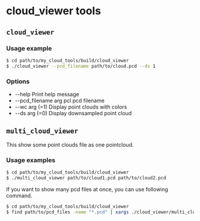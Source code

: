 # cloud_viewer tools

## `cloud_viewer`
### Usage example
```bash
$ cd path/to/my_cloud_tools/build/cloud_viewer
$ ./cloud_viewer --pcd_filename path/to/cloud.pcd --ds 1
```
### Options
- --help                Print help message
- --pcd_filename arg    pcl pcd filename
- --wc arg (=1)         Display point clouds with colors
- --ds arg (=0)         Display downsampled point cloud

## `multi_cloud_viewer`
This show some point clouds file as one pointcloud.  

### Usage examples
```bash
$ cd path/to/my_cloud_tools/build/cloud_viewer
$ ./multi_cloud_viewer path/to/cloud1.pcd path/to/cloud2.pcd
```
If you want to show many pcd files at once, you can use following command.  
```bash
$ cd path/to/my_cloud_tools/build/cloud_viewer
$ find path/to/pcd_files -name "*.pcd" | xargs ./cloud_viewer/multi_cloud_viewer
```
